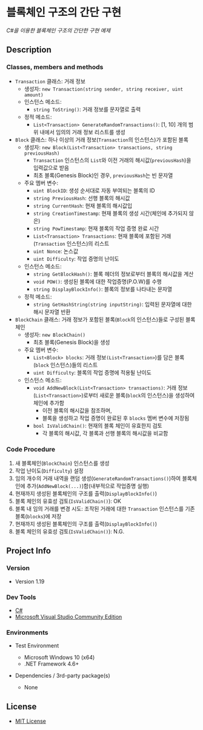 # 블록체인 구조의 간단 구현

*C#을 이용한 블록체인 구조의 간단한 구현 예제*



## Description

### Classes, members and methods

+ `Transaction` 클래스: 거래 정보
  + 생성자: `new Transaction(string sender, string receiver, uint amount)`
  + 인스턴스 메소드:
    + `string ToString()`: 거래 정보를 문자열로 출력
  + 정적 메소드:
    + `List<Transaction> GenerateRandomTransactions()`: [1, 10] 개의 범위 내에서 임의의 거래 정보 리스트를 생성
+ `Block` 클래스: 하나 이상의 거래 정보(`Transaction`의 인스턴스)가 포함된 블록
  + 생성자: `new Block(List<Transaction> transactions, string previousHash)`
    + `Transaction` 인스턴스의 `List`와 이전 거래의 해시값(`previousHash`)을 입력값으로 받음
    + 최초 블록(Genesis Block)인 경우, `previousHash`는 빈 문자열
  + 주요 멤버 변수:
    + `uint BlockID`: 생성 순서대로 자동 부여되는 블록의 ID
    + `string PreviousHash`: 선행 블록의 해시값
    + `string CurrentHash`: 현재 블록의 해시값입
    + `string CreationTimestamp`: 현재 블록의 생성 시간(체인에 추가되지 않은)
    + `string PowTimestamp`: 현재 블록의 작업 증명 완료 시간
    + `List<Transaction> Transactions`: 현재 블록에 포함된 거래(`Transaction` 인스턴스)의 리스트
    + `uint Nonce`: 논스값
    + `uint Difficulty`: 작업 증명의 난이도
  + 인스턴스 메소드:
    + `string GetBlockHash()`: 블록 헤더의 정보로부터 블록의 해시값을 계산
    + `void POW()`: 생성된 블록에 대한 작업증명(P.O.W)를 수행
    + `string DisplayBlockInfo()`: 블록의 정보를 나타내는 문자열
  + 정적 메소드:
    + `string GetHashString(string inputString)`: 입력된 문자열에 대한 해시 문자열 반환
+ `BlockChain` 클래스: 거래 정보가 포함된 블록(`Block`의 인스턴스)들로 구성된 블록체인
  + 생성자: `new BlockChain()`
    + 최초 블록(Genesis Block)을 생성
  + 주요 멤버 변수:
    + `List<Block> blocks`: 거래 정보`(List<Transaction>`)를 담은 블록(`block` 인스턴스)들의 리스트
    + `uint Difficulty`: 블록의 작업 증명에 적용될 난이도
  + 인스턴스 메소드:
    + `void AddNewBlock(List<Transaction> transactions)`: 거래 정보(`List<Transaction>`)로부터 새로운 블록(`block`의 인스턴스)을 생성하여 체인에 추가함
      + 이전 블록의 해시값을 참조하며,
      + 블록을 생성하고 작업 증명이 완료된 후 `blocks` 멤버 변수에 저장됨
    + `bool IsValidChain()`: 현재의 블록 체인이 유효한지 검토
      + 각 블록의 해시값, 각 블록과 선행 블록의 해시값을 비교함

### Code Procedure

1. 새 블록체인(`BlockChain`) 인스턴스를 생성
2. 작업 난이도(`Difficulty`) 설정 
3. 임의 개수의 거래 내역을 랜덤 생성(`GenerateRandomTransactions()`)하여 블록체인에 추가(`AddNewBlock(...)`)함(내부적으로 작업증명 실행)
4. 현재까지 생성된 블록체인의 구조를 출력(`DisplayBlockInfo()`)
5. 블록 체인의 유효성 검토(`IsValidChain()`): OK
6. 블록 내 임의 거래를 변경 시도: 조작된 거래에 대한 `Transaction` 인스턴스를 기존 블록(`blocks`)에 저장
7. 현재까지 생성된 블록체인의 구조를 출력(`DisplayBlockInfo()`)
8. 블록 체인의 유효성 검토(`IsValidChain()`): N.G.



## Project Info

### Version

- Version 1.19

### Dev Tools

+ [C#](https://docs.microsoft.com/ko-kr/dotnet/csharp/)
+ [Microsoft Visual Studio Community Edition](https://visualstudio.microsoft.com/ko/)

### Environments

+ Test Environment

    + Microsoft Windows 10 (x64)
    + .NET Framework 4.6+

+ Dependencies / 3rd-party package(s)

    + None



## License

+ [MIT License](https://github.com/mohenjo/BlockChainExample/blob/master/LICENSE)




